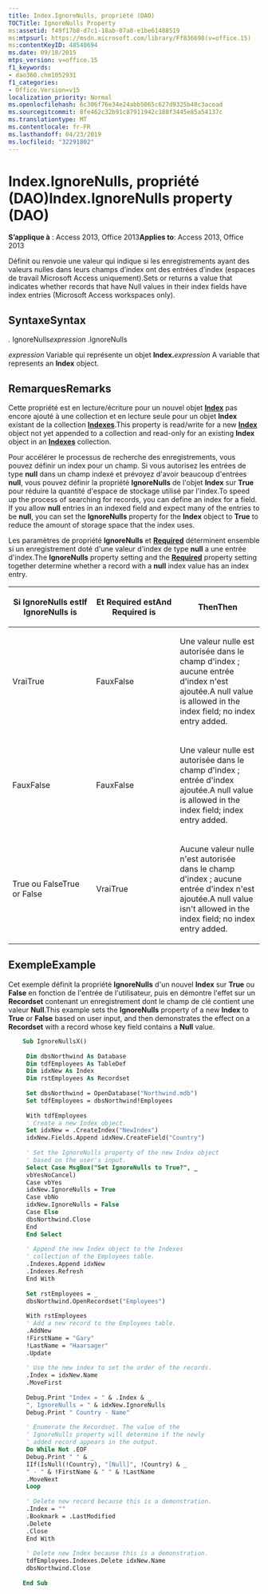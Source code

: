 ```yaml
---
title: Index.IgnoreNulls, propriété (DAO)
TOCTitle: IgnoreNulls Property
ms:assetid: f49f17b8-d7c1-18ab-07a8-e1be61488519
ms:mtpsurl: https://msdn.microsoft.com/library/Ff836698(v=office.15)
ms:contentKeyID: 48548694
ms.date: 09/18/2015
mtps_version: v=office.15
f1_keywords:
- dao360.chm1052931
f1_categories:
- Office.Version=v15
localization_priority: Normal
ms.openlocfilehash: 6c306f76e34e24abb5065c627d9325b48c3acead
ms.sourcegitcommit: 8fe462c32b91c87911942c188f3445e85a54137c
ms.translationtype: MT
ms.contentlocale: fr-FR
ms.lasthandoff: 04/23/2019
ms.locfileid: "32291802"
---
```

# <a name="indexignorenulls-property-dao"></a><span data-ttu-id="5ac5e-102">Index.IgnoreNulls, propriété (DAO)</span><span class="sxs-lookup"><span data-stu-id="5ac5e-102">Index.IgnoreNulls property (DAO)</span></span>


<span data-ttu-id="5ac5e-103">**S’applique à** : Access 2013, Office 2013</span><span class="sxs-lookup"><span data-stu-id="5ac5e-103">**Applies to**: Access 2013, Office 2013</span></span>

<span data-ttu-id="5ac5e-104">Définit ou renvoie une valeur qui indique si les enregistrements ayant des valeurs nulles dans leurs champs d’index ont des entrées d’index (espaces de travail Microsoft Access uniquement).</span><span class="sxs-lookup"><span data-stu-id="5ac5e-104">Sets or returns a value that indicates whether records that have Null values in their index fields have index entries (Microsoft Access workspaces only).</span></span>

## <a name="syntax"></a><span data-ttu-id="5ac5e-105">Syntaxe</span><span class="sxs-lookup"><span data-stu-id="5ac5e-105">Syntax</span></span>

<span data-ttu-id="5ac5e-106">*.* IgnoreNulls</span><span class="sxs-lookup"><span data-stu-id="5ac5e-106">*expression* .IgnoreNulls</span></span>

<span data-ttu-id="5ac5e-107">*expression* Variable qui représente un objet **Index.**</span><span class="sxs-lookup"><span data-stu-id="5ac5e-107">*expression* A variable that represents an **Index** object.</span></span>

## <a name="remarks"></a><span data-ttu-id="5ac5e-108">Remarques</span><span class="sxs-lookup"><span data-stu-id="5ac5e-108">Remarks</span></span>

<span data-ttu-id="5ac5e-109">Cette propriété est en lecture/écriture pour un nouvel objet **[Index](index-object-dao.md)** pas encore ajouté à une collection et en lecture seule pour un objet **Index** existant de la collection **[Indexes](indexes-collection-dao.md)**.</span><span class="sxs-lookup"><span data-stu-id="5ac5e-109">This property is read/write for a new **[Index](index-object-dao.md)** object not yet appended to a collection and read-only for an existing **Index** object in an **[Indexes](indexes-collection-dao.md)** collection.</span></span>

<span data-ttu-id="5ac5e-p101">Pour accélérer le processus de recherche des enregistrements, vous pouvez définir un index pour un champ. Si vous autorisez les entrées de type **null** dans un champ indexé et prévoyez d'avoir beaucoup d'entrées **null**, vous pouvez définir la propriété **IgnoreNulls** de l'objet **Index** sur **True** pour réduire la quantité d'espace de stockage utilisé par l'index.</span><span class="sxs-lookup"><span data-stu-id="5ac5e-p101">To speed up the process of searching for records, you can define an index for a field. If you allow **null** entries in an indexed field and expect many of the entries to be **null**, you can set the **IgnoreNulls** property for the **Index** object to **True** to reduce the amount of storage space that the index uses.</span></span>

<span data-ttu-id="5ac5e-112">Les paramètres de propriété **IgnoreNulls** et **[Required](field-required-property-dao.md)** déterminent ensemble si un enregistrement doté d'une valeur d'index de type **null** a une entrée d'index.</span><span class="sxs-lookup"><span data-stu-id="5ac5e-112">The **IgnoreNulls** property setting and the **[Required](field-required-property-dao.md)** property setting together determine whether a record with a **null** index value has an index entry.</span></span>

<table>
<colgroup>
<col style="width: 33%" />
<col style="width: 33%" />
<col style="width: 33%" />
</colgroup>
<thead>
<tr class="header">
<th><p><span data-ttu-id="5ac5e-113">Si IgnoreNulls est</span><span class="sxs-lookup"><span data-stu-id="5ac5e-113">If IgnoreNulls is</span></span></p></th>
<th><p><span data-ttu-id="5ac5e-114">Et Required est</span><span class="sxs-lookup"><span data-stu-id="5ac5e-114">And Required is</span></span></p></th>
<th><p><span data-ttu-id="5ac5e-115">Then</span><span class="sxs-lookup"><span data-stu-id="5ac5e-115">Then</span></span></p></th>
</tr>
</thead>
<tbody>
<tr class="odd">
<td><p><span data-ttu-id="5ac5e-116">Vrai</span><span class="sxs-lookup"><span data-stu-id="5ac5e-116">True</span></span></p></td>
<td><p><span data-ttu-id="5ac5e-117">Faux</span><span class="sxs-lookup"><span data-stu-id="5ac5e-117">False</span></span></p></td>
<td><p><span data-ttu-id="5ac5e-118">Une valeur nulle est autorisée dans le champ d'index ; aucune entrée d'index n'est ajoutée.</span><span class="sxs-lookup"><span data-stu-id="5ac5e-118">A null value is allowed in the index field; no index entry added.</span></span></p></td>
</tr>
<tr class="even">
<td><p><span data-ttu-id="5ac5e-119">Faux</span><span class="sxs-lookup"><span data-stu-id="5ac5e-119">False</span></span></p></td>
<td><p><span data-ttu-id="5ac5e-120">Faux</span><span class="sxs-lookup"><span data-stu-id="5ac5e-120">False</span></span></p></td>
<td><p><span data-ttu-id="5ac5e-121">Une valeur nulle est autorisée dans le champ d'index ; entrée d'index ajoutée.</span><span class="sxs-lookup"><span data-stu-id="5ac5e-121">A null value is allowed in the index field; index entry added.</span></span></p></td>
</tr>
<tr class="odd">
<td><p><span data-ttu-id="5ac5e-122">True ou False</span><span class="sxs-lookup"><span data-stu-id="5ac5e-122">True or False</span></span></p></td>
<td><p><span data-ttu-id="5ac5e-123">Vrai</span><span class="sxs-lookup"><span data-stu-id="5ac5e-123">True</span></span></p></td>
<td><p><span data-ttu-id="5ac5e-124">Aucune valeur nulle n'est autorisée dans le champ d'index ; aucune entrée d'index n'est ajoutée.</span><span class="sxs-lookup"><span data-stu-id="5ac5e-124">A null value isn't allowed in the index field; no index entry added.</span></span></p></td>
</tr>
</tbody>
</table>


## <a name="example"></a><span data-ttu-id="5ac5e-125">Exemple</span><span class="sxs-lookup"><span data-stu-id="5ac5e-125">Example</span></span>

<span data-ttu-id="5ac5e-126">Cet exemple définit la propriété **IgnoreNulls** d'un nouvel **Index** sur **True** ou **False** en fonction de l'entrée de l'utilisateur, puis en démontre l'effet sur un **Recordset** contenant un enregistrement dont le champ de clé contient une valeur **Null**.</span><span class="sxs-lookup"><span data-stu-id="5ac5e-126">This example sets the **IgnoreNulls** property of a new **Index** to **True** or **False** based on user input, and then demonstrates the effect on a **Recordset** with a record whose key field contains a **Null** value.</span></span>

```vb
    Sub IgnoreNullsX() 
     
     Dim dbsNorthwind As Database 
     Dim tdfEmployees As TableDef 
     Dim idxNew As Index 
     Dim rstEmployees As Recordset 
     
     Set dbsNorthwind = OpenDatabase("Northwind.mdb") 
     Set tdfEmployees = dbsNorthwind!Employees 
     
     With tdfEmployees 
     ' Create a new Index object. 
     Set idxNew = .CreateIndex("NewIndex") 
     idxNew.Fields.Append idxNew.CreateField("Country") 
     
     ' Set the IgnoreNulls property of the new Index object 
     ' based on the user's input. 
     Select Case MsgBox("Set IgnoreNulls to True?", _ 
     vbYesNoCancel) 
     Case vbYes 
     idxNew.IgnoreNulls = True 
     Case vbNo 
     idxNew.IgnoreNulls = False 
     Case Else 
     dbsNorthwind.Close 
     End 
     End Select 
     
     ' Append the new Index object to the Indexes 
     ' collection of the Employees table. 
     .Indexes.Append idxNew 
     .Indexes.Refresh 
     End With 
     
     Set rstEmployees = _ 
     dbsNorthwind.OpenRecordset("Employees") 
     
     With rstEmployees 
     ' Add a new record to the Employees table. 
     .AddNew 
     !FirstName = "Gary" 
     !LastName = "Haarsager" 
     .Update 
     
     ' Use the new index to set the order of the records. 
     .Index = idxNew.Name 
     .MoveFirst 
     
     Debug.Print "Index = " & .Index & _ 
     ", IgnoreNulls = " & idxNew.IgnoreNulls 
     Debug.Print " Country - Name" 
     
     ' Enumerate the Recordset. The value of the 
     ' IgnoreNulls property will determine if the newly 
     ' added record appears in the output. 
     Do While Not .EOF 
     Debug.Print " " & _ 
     IIf(IsNull(!Country), "[Null]", !Country) & _ 
     " - " & !FirstName & " " & !LastName 
     .MoveNext 
     Loop 
     
     ' Delete new record because this is a demonstration. 
     .Index = "" 
     .Bookmark = .LastModified 
     .Delete 
     .Close 
     End With 
     
     ' Delete new Index because this is a demonstration. 
     tdfEmployees.Indexes.Delete idxNew.Name 
     dbsNorthwind.Close 
     
    End Sub
```
